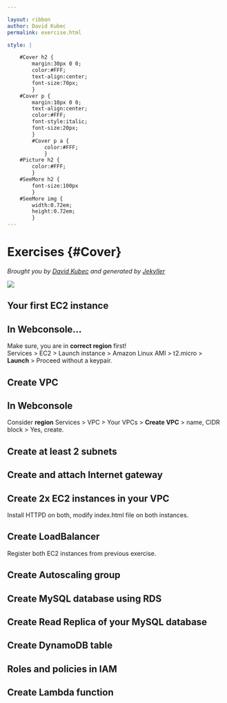 ```yaml
---

layout: ribbon
author: David Kubec
permalink: exercise.html

style: |

    #Cover h2 {
        margin:30px 0 0;
        color:#FFF;
        text-align:center;
        font-size:70px;
        }
    #Cover p {
        margin:10px 0 0;
        text-align:center;
        color:#FFF;
        font-style:italic;
        font-size:20px;
        }
        #Cover p a {
            color:#FFF;
            }
    #Picture h2 {
        color:#FFF;
        }
    #SeeMore h2 {
        font-size:100px
        }
    #SeeMore img {
        width:0.72em;
        height:0.72em;
        }
---
```


# Exercises {#Cover}

*Brought you by [David Kubec](https://www.vsechnovcloudu.cz) and generated by [Jekyller](https://github.com/shower/jekyller)*

![](img/corpident/cover.jpg)
<!-- photo by unsplash -->

## **Your first EC2 instance**

## In Webconsole...

Make sure, you are in **correct region** first!  
Services > EC2 > Launch instance > Amazon Linux AMI > t2.micro > **Launch** > Proceed without a keypair.  

## **Create VPC**

## In Webconsole

Consider **region**
Services > VPC > Your VPCs > **Create VPC** > name, CIDR block > Yes, create.  

## Create at least 2 subnets

## Create and attach Internet gateway

## Create 2x EC2 instances in your VPC

Install HTTPD on both, modify index.html file on both instances.

## Create LoadBalancer

Register both EC2 instances from previous exercise.

## Create Autoscaling group

## Create MySQL database using RDS

## Create Read Replica of your MySQL database

## Create DynamoDB table

## Roles and policies in IAM

## Create Lambda function
